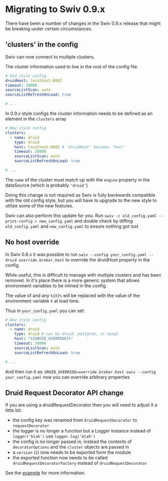# Migrating to Swiv 0.9.x

There have been a number of changes in the Swiv 0.9.x release that might be breaking under certain circumstances.


## 'clusters' in the config

Swiv can now connect to multiple clusters.

The cluster information used to live in the root of the config file.

```yaml
# Old style config
druidHost: localhost:8082
timeout: 30000
sourceListScan: auto
sourceListRefreshOnLoad: true

# ...
```

In 0.9.x style configs the cluster information needs to be defined as an element in the `clusters` array

```yaml
# New style config
clusters:
  - name: druid
    type: druid
    host: localhost:8082 # 'druidHost' becomes 'host'
    timeout: 30000
    sourceListScan: auto
    sourceListRefreshOnLoad: true

# ...
```

The `name` of the cluster must match up with the `engine` property in the dataSource (which is probably `'druid'`)

Doing this change is not required as Swiv is fully backwards compatible with the old config style, but you will have
to upgrade to the new style to utilize some of the new features.

Swiv can also perform this update for you.
Run `swiv -c old_config.yaml --print-config > new_config.yaml` and double check by diffing `old_config.yaml` and
`new_config.yaml` to ensure nothing got lost


## No host override

In Swiv 0.8.x it was possible to run `swiv --config your_config.yaml --druid override.broker.host` to override the
druidHost property in the config.

While useful, this is difficult to manage with multiple clusters and has been removed.
In it's place there is a more generic system that allows environment variables to be inlined in the config.

The value of and any `%{X}%` will be replaced with the value of the environment variable `X` at load time.

Thus in `your_config.yaml` you can set:

```yaml
# New style config
clusters:
  - name: druid
    type: druid # can be druid, postgres, or mysql
    host: "%{DRUID_OVERRIDE}%"
    timeout: 30000
    sourceListScan: auto
    sourceListRefreshOnLoad: true

# ...
```

And then run it as: `DRUID_OVERRIDE=override.broker.host swiv --config your_config.yaml` now you can override
arbitrary properties


## Druid Request Decorator API change

If you are using a druidRequestDecorator then you will need to adjust it a little bit:

* the config key was renamed from `druidRequestDecorator` to `requestDecorator`
* the logger is no longer a function but a Logger instance instead of `logger('blah')` use `logger.log('blah')`
* the config is no longer passed in, instead the contents of `decoratorOptions` and the `cluster` objects are passed in
* a `version` (`1`) now needs to be exported form the module
* the exported function now needs to be called `druidRequestDecoratorFactory` instead of `druidRequestDecorator`

See the [example](./security.md) for more information.
